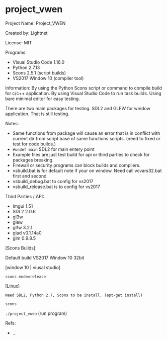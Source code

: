 # project_vwen

Project Name: Project_VWEN

Created by: Lightnet

License: MIT

Programs:
 * Visual Studio Code 1.16.0
 * Python 2.7.13
  * Scons 2.5.1 (script builds)
 * VS2017 Window 10 (compiler tool)

Information: By using the Python Scons script or command to compile build for c/c++ application. By using Visual Studio Code to run task builds. Using bare minimal editor for easy testing.

There are two main packages for testing. SDL2 and GLFW for window application. That is still testing.

Notes:
 * Same functions from package will cause an error that is in conflict with current dir from script base of same functions scripts. (need to fixed or test for code builds.)
 * `#undef main` SDL2 for main entery point
 * Example files are just test build for api or third parties to check for packages breaking.
 * Firewall or security programs can block builds and compilers.
 * vsbuild.bat is for default note if your on window. Need call vcvars32.bat first and second
 * vsbuild_debug.bat to config for vs2017
 * vsbuild_release.bat is to config for vs2017

Third Parties / API:
 * Imgui 1.51
 * SDL2 2.0.6
 * gl3w
 * glew 
 * glfw 3.2.1
 * glad v0.1.14a0
 * glm 0.9.8.5

[Scons Builds]:

Default build VS2017 Window 10 32bit

[window 10 | viusal studio]

   `scons mode=release`

[Linux]

    Need SDL2, Python 2.7, Scons to be install. (apt-get install)

   `scons` 

   `./project_vwen` (run program)

Refs:
  * ...